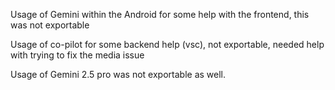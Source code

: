 Usage of Gemini within the Android for some help with the frontend, this was not exportable

Usage of co-pilot for some backend help (vsc), not exportable, needed help with trying to fix the media issue

Usage of Gemini 2.5 pro was not exportable as well.

